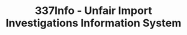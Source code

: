 ---
bigquery: https://console.cloud.google.com/bigquery?p=patents-public-data&d=usitc_investigations&page=dataset&project=sheets-management-319211
citation: US International Trade Commission 337Info Unfair Import Investigations Information
  System
contributors: US International Trade Comission
cost: None
description: US International Trade Commission 337Info Unfair Import Investigations
  Information System contains data on investigations done under Section 337. Section
  337 declares the infringement of certain statutory intellectual property rights
  and other forms of unfair competition in import trade to be unlawful practices.
  Most Section 337 investigations involve allegations of patent or registered trademark
  infringement.
documentation: FAQ and tutorial available on the site
last_edit: Mon, 04 Apr 2022 19:10:40 GMT
location: https://pubapps2.usitc.gov/337external/
maintained_by: US International Trade Comission
schema_fields: '[''actualStartDateEvidHear'', ''dateOfPublicationFrNotice'', ''htsNumbers'',
  ''investigationType'', ''reportingRequirements'', ''teoIdIssueDate'', ''endDateMarkmanHearing'',
  ''currentActiveALJ'', ''finalDetNoViolation'', ''lastUpdated'', ''startDateMarkmanHearing'',
  ''complainant'', ''trademarkNumbers'', ''currentStatus'', ''issueDateOtherNonFinal'',
  ''publication_number'', ''teoReliefGranted'', ''patentNumbers'', ''teoIdDueDate'',
  ''respondent'', ''gcAttorney'', ''investigationTermDate'', ''aljAssigned'', ''dateComplaintFiled'',
  ''ouiiParticipation'', ''targetDate'', ''dateCreated'', ''internalRemand'', ''finalIdOnViolationIssue'',
  ''finalDetViolation'', ''markmanHearing'', ''patentNumber'', ''scheduledStartDateEvidHear'',
  ''investigationNo'', ''ouiiAttorney'', ''actualEndDateEvidHear'', ''invUnfairAct'',
  ''id'', ''title'', ''cafcAppeals'', ''scheduledEndDateEvidHear'', ''teoProceedingInvolved'',
  ''copyrightNumbers'', ''finalIdOnViolationDue'', ''docketNo'']'
shortname: unfair_import_investigations
tags:
- import
- legal
- trade
timeframe: 2008-2021 (prior to 2008 downloadable as a JSON file)
title: 337Info - Unfair Import Investigations Information System
uuid: 2721f5ec-e599-4890-9265-9706719fc71e
---